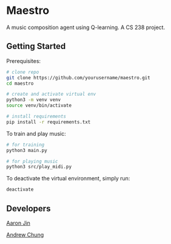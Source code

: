 # Maestro

A music composition agent using Q-learning. A CS 238 project.

## Getting Started

Prerequisites:

```bash
# clone repo
git clone https://github.com/yourusername/maestro.git
cd maestro

# create and activate virtual env
python3 -m venv venv
source venv/bin/activate

# install requirements
pip install -r requirements.txt
```

To train and play music:

```bash
# for training
python3 main.py

# for playing music
python3 src/play_midi.py
```

To deactivate the virtual environment, simply run:

```bash
deactivate
```

## Developers

[Aaron Jin](https://github.com/aaronkjin)

[Andrew Chung](https://github.com/andrewchung04code)
